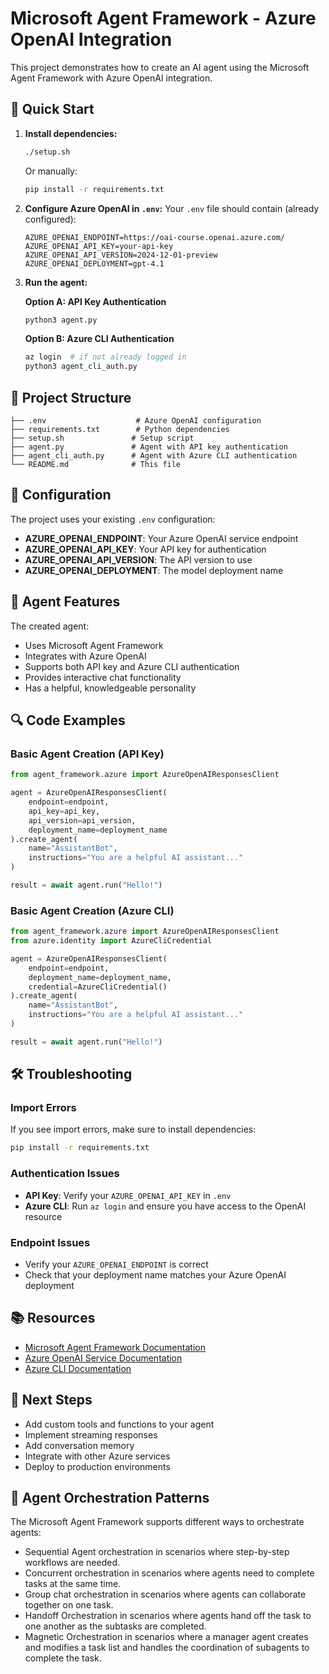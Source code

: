 # Microsoft Agent Framework - Azure OpenAI Integration

This project demonstrates how to create an AI agent using the Microsoft Agent Framework with Azure OpenAI integration.

## 🚀 Quick Start

1. **Install dependencies:**
   ```bash
   ./setup.sh
   ```
   Or manually:
   ```bash
   pip install -r requirements.txt
   ```

2. **Configure Azure OpenAI in `.env`:**
   Your `.env` file should contain (already configured):
   ```
   AZURE_OPENAI_ENDPOINT=https://oai-course.openai.azure.com/
   AZURE_OPENAI_API_KEY=your-api-key
   AZURE_OPENAI_API_VERSION=2024-12-01-preview
   AZURE_OPENAI_DEPLOYMENT=gpt-4.1
   ```

3. **Run the agent:**
   
   **Option A: API Key Authentication**
   ```bash
   python3 agent.py
   ```
   
   **Option B: Azure CLI Authentication**
   ```bash
   az login  # if not already logged in
   python3 agent_cli_auth.py
   ```

## 📁 Project Structure

```
├── .env                    # Azure OpenAI configuration
├── requirements.txt        # Python dependencies
├── setup.sh               # Setup script
├── agent.py               # Agent with API key authentication
├── agent_cli_auth.py      # Agent with Azure CLI authentication
└── README.md              # This file
```

## 🔧 Configuration

The project uses your existing `.env` configuration:

- **AZURE_OPENAI_ENDPOINT**: Your Azure OpenAI service endpoint
- **AZURE_OPENAI_API_KEY**: Your API key for authentication
- **AZURE_OPENAI_API_VERSION**: The API version to use
- **AZURE_OPENAI_DEPLOYMENT**: The model deployment name

## 🤖 Agent Features

The created agent:
- Uses Microsoft Agent Framework
- Integrates with Azure OpenAI
- Supports both API key and Azure CLI authentication
- Provides interactive chat functionality
- Has a helpful, knowledgeable personality

## 🔍 Code Examples

### Basic Agent Creation (API Key)
```python
from agent_framework.azure import AzureOpenAIResponsesClient

agent = AzureOpenAIResponsesClient(
    endpoint=endpoint,
    api_key=api_key,
    api_version=api_version,
    deployment_name=deployment_name
).create_agent(
    name="AssistantBot",
    instructions="You are a helpful AI assistant..."
)

result = await agent.run("Hello!")
```

### Basic Agent Creation (Azure CLI)
```python
from agent_framework.azure import AzureOpenAIResponsesClient
from azure.identity import AzureCliCredential

agent = AzureOpenAIResponsesClient(
    endpoint=endpoint,
    deployment_name=deployment_name,
    credential=AzureCliCredential()
).create_agent(
    name="AssistantBot",
    instructions="You are a helpful AI assistant..."
)

result = await agent.run("Hello!")
```

## 🛠 Troubleshooting

### Import Errors
If you see import errors, make sure to install dependencies:
```bash
pip install -r requirements.txt
```

### Authentication Issues
- **API Key**: Verify your `AZURE_OPENAI_API_KEY` in `.env`
- **Azure CLI**: Run `az login` and ensure you have access to the OpenAI resource

### Endpoint Issues
- Verify your `AZURE_OPENAI_ENDPOINT` is correct
- Check that your deployment name matches your Azure OpenAI deployment

## 📚 Resources

- [Microsoft Agent Framework Documentation](https://github.com/microsoft/agent-framework)
- [Azure OpenAI Service Documentation](https://docs.microsoft.com/en-us/azure/cognitive-services/openai/)
- [Azure CLI Documentation](https://docs.microsoft.com/en-us/cli/azure/)

## 🎯 Next Steps

- Add custom tools and functions to your agent
- Implement streaming responses
- Add conversation memory
- Integrate with other Azure services
- Deploy to production environments

## 🔄 Agent Orchestration Patterns

The Microsoft Agent Framework supports different ways to orchestrate agents:

- Sequential Agent orchestration in scenarios where step-by-step workflows are needed.
- Concurrent orchestration in scenarios where agents need to complete tasks at the same time.
- Group chat orchestration in scenarios where agents can collaborate together on one task.
- Handoff Orchestration in scenarios where agents hand off the task to one another as the subtasks are completed.
- Magnetic Orchestration in scenarios where a manager agent creates and modifies a task list and handles the coordination of subagents to complete the task.






